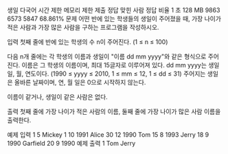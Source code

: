 생일 다국어
시간 제한	메모리 제한	제출	정답	맞힌 사람	정답 비율
1 초	128 MB	9863	6573	5847	68.861%
문제
어떤 반에 있는 학생들의 생일이 주어졌을 때, 가장 나이가 적은 사람과 가장 많은 사람을 구하는 프로그램을 작성하시오.

입력
첫째 줄에 반에 있는 학생의 수 n이 주어진다. (1 ≤ n ≤ 100)

다음 n개 줄에는 각 학생의 이름과 생일이 "이름 dd mm yyyy"와 같은 형식으로 주어진다. 이름은 그 학생의 이름이며, 최대 15글자로 이루어져 있다. dd mm yyyy는 생일 일, 월, 연도이다. (1990 ≤ yyyy ≤ 2010, 1 ≤ mm ≤ 12, 1 ≤ dd ≤ 31) 주어지는 생일은 올바른 날짜이며, 연, 월 일은 0으로 시작하지 않는다.

이름이 같거나, 생일이 같은 사람은 없다.

출력
첫째 줄에 가장 나이가 적은 사람의 이름, 둘째 줄에 가장 나이가 많은 사람 이름을 출력한다.

예제 입력 1 
5
Mickey 1 10 1991
Alice 30 12 1990
Tom 15 8 1993
Jerry 18 9 1990
Garfield 20 9 1990
예제 출력 1 
Tom
Jerry